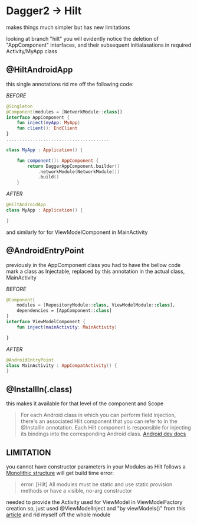
# Dagger2 -> Hilt
makes things much simpler but has new limitations

looking at branch "hilt" you will evidently notice the deletion of "AppComponent" interfaces,
and their subsequent initialasations in required Activity/MyApp class

## @HiltAndroidApp
this single annotations rid me off the following code:

*BEFORE*
```kotlin
@Singleton
@Component(modules = [NetworkModule::class])
interface AppComponent {
    fun inject(myApp: MyApp)
    fun client(): EndClient
}
.......................................

class MyApp : Application() {

    fun component(): AppComponent {
        return DaggerAppComponent.builder()
            .networkModule(NetworkModule())
            .build()
    }
```
*AFTER*
```kotlin
@HiltAndroidApp
class MyApp : Application() {

}
```

and similarly for for ViewModelComponent in MainActivity

## @AndroidEntryPoint
previously in the AppComponent class you had to have the bellow code mark a class as Injectable, 
replaced by this annotation in the actual class, MainActivity

*BEFORE*
```kotlin
@Component(
    modules = [RepositoryModule::class, ViewModelModule::class],
    dependencies = [AppComponent::class]
)
interface ViewModelComponent {
    fun inject(mainActivity: MainActivity)

}
```
*AFTER*
```kotlin
@AndroidEntryPoint
class MainActivity : AppCompatActivity() {
}
```

## @InstallIn(<Component>.class)
 this makes it available for that level of the component and Scope
 >For each Android class in which you can perform field injection, there's an associated Hilt component that you can refer to in the @InstallIn annotation. Each Hilt component is responsible for injecting its bindings into the corresponding Android class.
 [Android dev docs](https://developer.android.com/training/dependency-injection/hilt-android)


## LIMITATION
you cannot have constructor parameters in your Modules as Hilt follows a [Monolithic structure](https://dagger.dev/hilt/monolithic.html)
will get build time error:
>error: [Hilt] All modules must be static and use static provision methods or have a visible, no-arg constructor

needed to provide the Activity used for ViewModel in ViewModelFactory creation so,
just used @ViewModelInject and "by viewModels()" from this [article](https://medium.com/mobile-app-development-publication/injecting-viewmodel-with-dagger-hilt-54ca2e433865) and rid myself off the whole module
